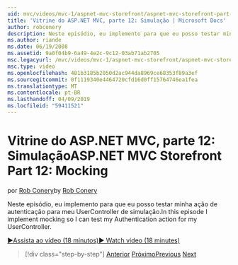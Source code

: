 ```yaml
---
uid: mvc/videos/mvc-1/aspnet-mvc-storefront/aspnet-mvc-storefront-part-12-mocking
title: 'Vitrine do ASP.NET MVC, parte 12: Simulação | Microsoft Docs'
author: robconery
description: Neste episódio, eu implemento para que eu posso testar minha ação de autenticação para meu UserController de simulação.
ms.author: riande
ms.date: 06/19/2008
ms.assetid: 9a0f04b9-6a49-4e2c-9c12-03ab71ab2705
msc.legacyurl: /mvc/videos/mvc-1/aspnet-mvc-storefront/aspnet-mvc-storefront-part-12-mocking
msc.type: video
ms.openlocfilehash: 481b3185b2050d2ac944da8969ce68353f89a3ef
ms.sourcegitcommit: 0f1119340e4464720cfd16d0ff15764746ea1fea
ms.translationtype: MT
ms.contentlocale: pt-BR
ms.lasthandoff: 04/09/2019
ms.locfileid: "59411521"
---
```

# <a name="aspnet-mvc-storefront-part-12-mocking"></a><span data-ttu-id="3cb04-103">Vitrine do ASP.NET MVC, parte 12: Simulação</span><span class="sxs-lookup"><span data-stu-id="3cb04-103">ASP.NET MVC Storefront Part 12: Mocking</span></span>

<span data-ttu-id="3cb04-104">por [Rob Conery](https://github.com/robconery)</span><span class="sxs-lookup"><span data-stu-id="3cb04-104">by [Rob Conery](https://github.com/robconery)</span></span>

<span data-ttu-id="3cb04-105">Neste episódio, eu implemento para que eu posso testar minha ação de autenticação para meu UserController de simulação.</span><span class="sxs-lookup"><span data-stu-id="3cb04-105">In this episode I implement mocking so I can test my Authentication action for my UserController.</span></span>

[<span data-ttu-id="3cb04-106">&#9654;Assista ao vídeo (18 minutos)</span><span class="sxs-lookup"><span data-stu-id="3cb04-106">&#9654; Watch video (18 minutes)</span></span>](https://channel9.msdn.com/Blogs/ASP-NET-Site-Videos/aspnet-mvc-storefront-part-12-mocking)

> [!div class="step-by-step"]
> <span data-ttu-id="3cb04-107">[Anterior](aspnet-mvc-storefront-part-11-hooking-up-the-shopping-cart-and-using-components.md)
> [Próximo](aspnet-mvc-storefront-part-13-dependency-injection.md)</span><span class="sxs-lookup"><span data-stu-id="3cb04-107">[Previous](aspnet-mvc-storefront-part-11-hooking-up-the-shopping-cart-and-using-components.md)
[Next](aspnet-mvc-storefront-part-13-dependency-injection.md)</span></span>
